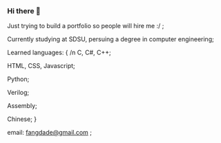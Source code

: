 ### Hi there 👋
Just trying to build a portfolio so people will hire me :/ ;

Currently studying at SDSU, persuing a degree in computer engineering;

Learned languages: { /n 
  C, C#, C++;
  
  HTML, CSS, Javascript;
  
  Python;
  
  Verilog;
  
  Assembly;
  
  Chinese;
}

 email: fangdade@gmail.com ;
 

<!--
**gumbygobbler/gumbygobbler** is a ✨ _special_ ✨ repository because its `README.md` (this file) appears on your GitHub profile.

Here are some ideas to get you started:

- 🔭 I’m currently working on ...
- 🌱 I’m currently learning ...
- 👯 I’m looking to collaborate on ...
- 🤔 I’m looking for help with ...
- 💬 Ask me about ...
- 📫 How to reach me: ...
- 😄 Pronouns: ...
- ⚡ Fun fact: ...
-->
